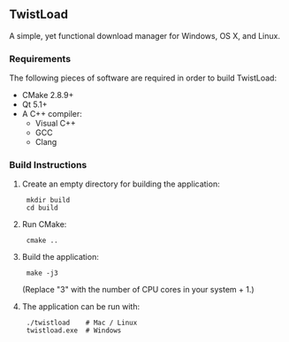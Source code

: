 ## TwistLoad

A simple, yet functional download manager for Windows, OS X, and Linux.

### Requirements

The following pieces of software are required in order to build TwistLoad:

- CMake 2.8.9+
- Qt 5.1+
- A C++ compiler:
    - Visual C++
    - GCC
    - Clang

### Build Instructions

1. Create an empty directory for building the application:

        mkdir build
        cd build

2. Run CMake:

        cmake ..

3. Build the application:

        make -j3

   (Replace "3" with the number of CPU cores in your system + 1.)

4. The application can be run with:

        ./twistload    # Mac / Linux
        twistload.exe  # Windows
